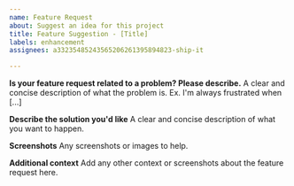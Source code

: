 ```yaml
---
name: Feature Request
about: Suggest an idea for this project
title: Feature Suggestion - [Title]
labels: enhancement
assignees: a33235485243565206261395894823-ship-it

---
```


**Is your feature request related to a problem? Please describe.**
A clear and concise description of what the problem is. Ex. I'm always frustrated when [...]

**Describe the solution you'd like**
A clear and concise description of what you want to happen.

**Screenshots**
Any screenshots or images to help.

**Additional context**
Add any other context or screenshots about the feature request here.
